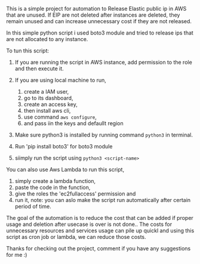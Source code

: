 This is a simple project for automation to Release Elastic public ip in AWS that are unused.
If EIP are not deleted after instances are deleted, they remain unused and can increase unnecessary cost if they are not released.

In this simple python script i used boto3 module and tried to release ips that are not allocated to any instance.

To tun this script:

1. If you are running the script in AWS instance, add permission to the role and then execute it.

2. If you are using local machine to run,
   1. create a IAM user,
   2. go to its dashboard,
   3. create an access key,
   4. then install aws cli,
   5. use command `aws configure`,
   6. and pass iin the keys and defaullt region

3. Make sure python3 is installed by running command `python3` in terminal.
4. Run 'pip install boto3' for boto3 module
5. siimply run the script using `python3 <script-name>`

You can also use Aws Lambda to run this script, 
  1. simply create a lambda function,
  2. paste the code in the function,
  3. give the roles the 'ec2fullaccess' permission and
  4. run it,
note: you can aslo make the script run automatically after certain period of time.

The goal of the automation is to reduce the cost that can be added if proper usage and deletion after usecase is over is not done..
The costs for unnecessary resources and services usage can pile up quickl and using this script as cron job or lambda, we can reduce those costs.

Thanks for checking out the project, comment if you have any suggestions for me :)

